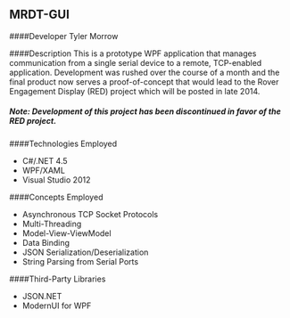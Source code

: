 MRDT-GUI
--------
####Developer
Tyler Morrow

####Description
This is a prototype WPF application that manages communication from a single serial device to a remote, TCP-enabled application.  Development was rushed over the course of a month and the final product now serves a proof-of-concept that would lead to the Rover Engagement Display (RED) project which will be posted in late 2014.

##### Note: Development of this project has been discontinued in favor of the RED project.

####Technologies Employed
- C#/.NET 4.5
- WPF/XAML
- Visual Studio 2012

####Concepts Employed
- Asynchronous TCP Socket Protocols
- Multi-Threading
- Model-View-ViewModel
- Data Binding
- JSON Serialization/Deserialization
- String Parsing from Serial Ports

####Third-Party Libraries
- JSON.NET
- ModernUI for WPF
